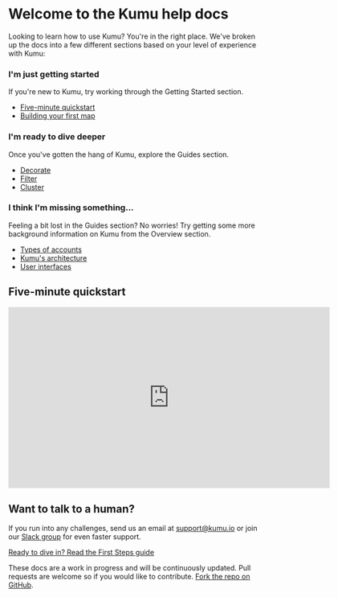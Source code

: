 # Welcome to the Kumu help docs

Looking to learn how to use Kumu? You're in the right place. We've broken up the docs into a few different sections based on your level of experience with Kumu:

### I'm just getting started

If you're new to Kumu, try working through the Getting Started section.</p>
- [Five-minute quickstart](#five-minute-quickstart)
- [Building your first map](/getting-started/first-steps.html)

### I'm ready to dive deeper
Once you've gotten the hang of Kumu, explore the Guides section.

- [Decorate](/guides/decorate.html)
- [Filter](/guides/filter.html)
- [Cluster](/guides/clustering.html)

### I think I'm missing something...
Feeling a bit lost in the Guides section? No worries! Try getting some more background information on Kumu from the Overview section.

* [Types of accounts](/overview/accounts-and-plans.html)
* [Kumu's architecture](/overview/kumus-architecture.html)
* [User interfaces](/overview/user-interfaces.html)

## Five-minute quickstart

<iframe src="https://player.vimeo.com/video/217904181" width="640" height="360" frameborder="0" webkitallowfullscreen mozallowfullscreen allowfullscreen></iframe>

## Want to talk to a human?

If you run into any challenges, send us an email at [support@kumu.io](mailto:support@kumu.io) or join our [Slack group](http://chat.kumu.io) for even faster support.

[Ready to dive in? Read the First Steps guide]("/getting-started/first-steps.html)

These docs are a work in progress and will be continuously updated. Pull requests are welcome so if you would like to contribute. [Fork the repo on GitHub](https://github.com/kumu/docs).
